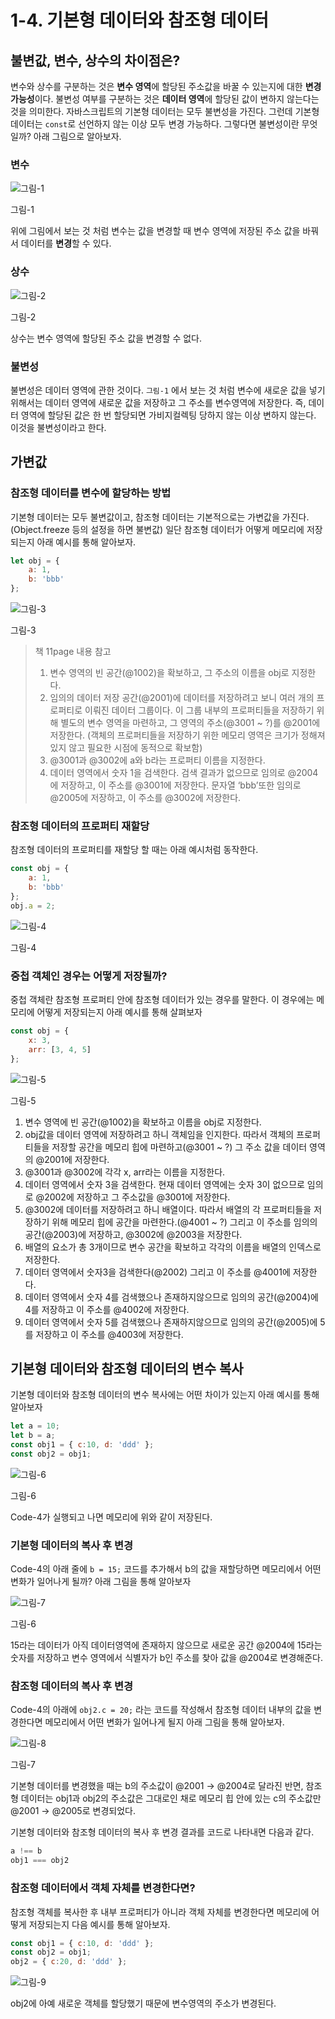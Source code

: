 # 1-4. 기본형 데이터와 참조형 데이터

## 불변값, 변수, 상수의 차이점은?

변수와 상수를 구분하는 것은 **변수 영역**에 할당된 주소값을 바꿀 수 있는지에 대한 **변경 가능성**이다.
불변성 여부를 구분하는 것은 **데이터 영역**에 할당된 값이 변하지 않는다는 것을 의미한다. 
자바스크립트의 기본형 데이터는 모두 불변성을 가진다. 그런데 기본형 데이터는 `const`로 선언하지 않는 이상 모두 변경 가능하다. 그렇다면 불변성이란 무엇일까? 아래 그림으로 알아보자.

### 변수

![그림-1](https://github.com/inu-appcenter/core-javascript-study/blob/main/ch01/images/1-4-1.png?raw=true)

그림-1

위에 그림에서 보는 것 처럼 변수는 값을 변경할 때 변수 영역에 저장된 주소 값을 바꿔서 데이터를 **변경**할 수 있다.

### 상수

![그림-2](https://github.com/inu-appcenter/core-javascript-study/blob/main/ch01/images/1-4-2.png?raw=true)

그림-2

상수는 변수 영역에 할당된 주소 값을 변경할 수 없다.

### 불변성

불변성은 데이터 영역에 관한 것이다.
`그림-1` 에서 보는 것 처럼 변수에 새로운 값을 넣기 위해서는 데이터 영역에 새로운 값을 저장하고 그 주소를 변수영역에 저장한다. 즉, 데이터 영역에 할당된 값은 한 번 할당되면 가비지컬렉팅 당하지 않는 이상 변하지 않는다.
이것을 불변성이라고 한다.

## 가변값

### 참조형 데이터를 변수에 할당하는 방법

기본형 데이터는 모두 불변값이고, 참조형 데이터는 기본적으로는 가변값을 가진다. (Object.freeze 등의 설정을 하면 불변값) 일단 참조형 데이터가 어떻게 메모리에 저장되는지 아래 예시를 통해 알아보자.

```jsx
let obj = {
	a: 1,
	b: 'bbb'
};
```

![그림-3](https://github.com/inu-appcenter/core-javascript-study/blob/main/ch01/images/1-4-3.png?raw=true)

그림-3

> 책 11page 내용 참고
> 
> 1. 변수 영역의 빈 공간(@1002)을 확보하고, 그 주소의 이름을 obj로 지정한다.
> 2. 임의의 데이터 저장 공간(@2001)에 데이터를 저장하려고 보니 여러 개의 프로퍼티로 이뤄진 데이터 그룹이다. 이 그룹 내부의 프로퍼티들을 저장하기 위해 별도의 변수 영역을 마련하고, 그 영역의 주소(@3001 ~ ?)를 @2001에 저장한다. (객체의 프로퍼티들을 저장하기 위한 메모리 영역은 크기가 정해져 있지 않고 필요한 시점에 동적으로 확보함)
> 3. @3001과 @3002에 a와 b라는 프로퍼티 이름을 지정한다.
> 4. 데이터 영역에서 숫자 1을 검색한다. 검색 결과가 없으므로 임의로 @2004에 저장하고, 이 주소를 @3001에 저장한다. 문자열 ‘bbb’또한 임의로 @2005에 저장하고, 이 주소를 @3002에 저장한다.

### 참조형 데이터의 프로퍼티 재할당

참조형 데이터의 프로퍼티를 재할당 할 때는 아래 예시처럼 동작한다.

```jsx
const obj = {
	a: 1,
	b: 'bbb'
};
obj.a = 2;
```

![그림-4](https://github.com/inu-appcenter/core-javascript-study/blob/main/ch01/images/1-4-4.png?raw=true)

그림-4

### 중첩 객체인 경우는 어떻게 저장될까?

중첩 객체란 참조형 프로퍼티 안에 참조형 데이터가 있는 경우를 말한다. 이 경우에는 메모리에 어떻게 저장되는지 아래 예시를 통해 살펴보자

```jsx
const obj = {
	x: 3,
	arr: [3, 4, 5]
};
```

![그림-5](https://github.com/inu-appcenter/core-javascript-study/blob/main/ch01/images/1-4-5.png?raw=true)

그림-5

1. 변수 영역에 빈 공간(@1002)을 확보하고 이름을 obj로 지정한다.
2. obj값을 데이터 영역에 저장하려고 하니 객체임을 인지한다. 따라서 객체의 프로퍼티들을 저장할 공간을 메모리 힙에 마련하고(@3001 ~ ?) 그 주소 값을 데이터 영역의 @2001에 저장한다.
3. @3001과 @3002에 각각 x, arr라는 이름을 지정한다.
4. 데이터 영역에서 숫자 3을 검색한다. 현재 데이터 영역에는 숫자 3이 없으므로 임의로 @2002에 저장하고 그 주소값을 @3001에 저장한다.
5. @3002에 데이터를 저장하려고 하니 배열이다. 따라서 배열의 각 프로퍼티들을 저장하기 위해 메모리 힙에 공간을 마련한다.(@4001 ~ ?) 그리고 이 주소를 임의의 공간(@2003)에 저장하고, @3002에 @2003을 저장한다.
6. 배열의 요소가 총 3개이므로 변수 공간을 확보하고 각각의 이름을 배열의 인덱스로 저장한다.
7. 데이터 영역에서 숫자3을 검색한다(@2002) 그리고 이 주소를 @4001에 저장한다.
8. 데이터 영역에서 숫자 4를 검색했으나 존재하지않으므로 임의의 공간(@2004)에 4를 저장하고 이 주소를 @4002에 저장한다.
9. 데이터 영역에서 숫자 5를 검색했으나 존재하지않으므로 임의의 공간(@2005)에 5를 저장하고 이 주소를 @4003에 저장한다.

## 기본형 데이터와 참조형 데이터의 변수 복사

기본형 데이터와 참조형 데이터의 변수 복사에는 어떤 차이가 있는지 아래 예시를 통해 알아보자

```jsx
let a = 10;
let b = a;
const obj1 = { c:10, d: 'ddd' };
const obj2 = obj1;
```

![그림-6](https://github.com/inu-appcenter/core-javascript-study/blob/main/ch01/images/1-4-6.png?raw=true)

그림-6

Code-4가 실행되고 나면 메모리에 위와 같이 저장된다.

### 기본형 데이터의 복사 후 변경

Code-4의 아래 줄에 `b = 15;` 코드를 추가해서 b의 값을 재할당하면 메모리에서 어떤 변화가 일어나게 될까?
아래 그림을 통해 알아보자

![그림-7](https://github.com/inu-appcenter/core-javascript-study/blob/main/ch01/images/1-4-7.png?raw=true)

그림-6

15라는 데이터가 아직 데이터영역에 존재하지 않으므로 새로운 공간 @2004에 15라는 숫자를 저장하고 변수 영역에서 식별자가 b인 주소를 찾아 값을 @2004로 변경해준다.

### 참조형 데이터의 복사 후 변경

Code-4의 아래에 `obj2.c = 20;` 라는 코드를 작성해서 참조형 데이터 내부의 값을 변경한다면 메모리에서 어떤 변화가 일어나게 될지 아래 그림을 통해 알아보자.

![그림-8](https://github.com/inu-appcenter/core-javascript-study/blob/main/ch01/images/1-4-8.png?raw=true)

그림-7

기본형 데이터를 변경했을 때는 b의 주소값이 @2001 → @2004로 달라진 반면, 참조형 데이터는 obj1과 obj2의 주소값은 그대로인 채로 메모리 힙 안에 있는 c의 주소값만 @2001 → @2005로 변경되었다. 

기본형 데이터와 참조형 데이터의 복사 후 변경 결과를 코드로 나타내면 다음과 같다.

```jsx
a !== b
obj1 === obj2
```

### 참조형 데이터에서 객체 자체를 변경한다면?

참조형 객체를 복사한 후 내부 프로퍼티가 아니라 객체 자체를 변경한다면 메모리에 어떻게 저장되는지 다음 예시를 통해 알아보자.

```jsx
const obj1 = { c:10, d: 'ddd' };
const obj2 = obj1;
obj2 = { c:20, d: 'ddd' };
```

![그림-9](https://github.com/inu-appcenter/core-javascript-study/blob/main/ch01/images/1-4-9.png?raw=true)

obj2에 아예 새로운 객체를 할당했기 때문에 변수영역의 주소가 변경된다.